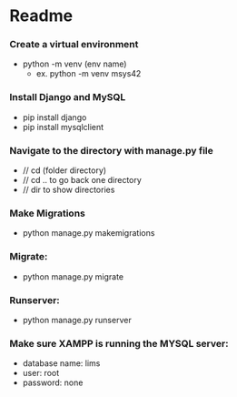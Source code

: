 # Readme

### Create a virtual environment
- python -m venv (env name) 
  - ex. python -m venv msys42 

### Install Django and MySQL
- pip install django
- pip install mysqlclient

### Navigate to the directory with manage.py file 
- // cd (folder directory) 
- // cd .. to go back one directory
- // dir to show directories

### Make Migrations 
- python manage.py makemigrations 

### Migrate: 
- python manage.py migrate

### Runserver: 
- python manage.py runserver

### Make sure XAMPP is running the MYSQL server:
- database name: lims
- user: root 
- password: none 

